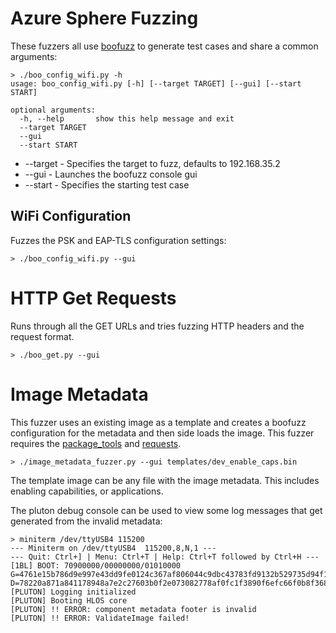 # Azure Sphere Fuzzing

These fuzzers all use [boofuzz](https://github.com/jtpereyda/boofuzz) to generate test cases and share a common arguments:

```
> ./boo_config_wifi.py -h
usage: boo_config_wifi.py [-h] [--target TARGET] [--gui] [--start START]

optional arguments:
  -h, --help       show this help message and exit
  --target TARGET
  --gui
  --start START
```

* --target - Specifies the target to fuzz, defaults to 192.168.35.2
* --gui - Launches the boofuzz console gui
* --start - Specifies the starting test case

## WiFi Configuration

Fuzzes the PSK and EAP-TLS configuration settings:

```
> ./boo_config_wifi.py --gui
```

# HTTP Get Requests

Runs through all the GET URLs and tries fuzzing HTTP headers and the request format.

```
> ./boo_get.py --gui
```

# Image Metadata

This fuzzer uses an existing image as a template and creates a boofuzz configuration for the metadata and then side loads the image. This fuzzer requires the [package_tools](https://github.com/anvilventures/azure-sphere-re/tree/main/tools/package_tools) and [requests](https://github.com/psf/requests).

```
> ./image_metadata_fuzzer.py --gui templates/dev_enable_caps.bin
```

The template image can be any file with the image metadata. This includes enabling capabilities, or applications.

The pluton debug console can be used to view some log messages that get generated from the invalid metadata:

```
> miniterm /dev/ttyUSB4 115200
--- Miniterm on /dev/ttyUSB4  115200,8,N,1 ---
--- Quit: Ctrl+] | Menu: Ctrl+T | Help: Ctrl+T followed by Ctrl+H ---
[1BL] BOOT: 70900000/00000000/01010000
G=4761e15b786d9e997e43dd9fe0124c367af806044c9dbc43783fd9132b529735d94f17509e6749db8c6f61414a2ba47cc6066efde63d91cd556583f170fe178f
D=78220a871a841178948a7e2c27603b0f2e073082778af0fc1f3890f6efc66f0b8f368520c0cfaf5831a7d6873fbb3ed10a00b299ca4a7a5b5410e30bcfb8a0d9,N=21ab2a8b38bc7f77c688887e35d448a30d579160c57e6bf65e54854ecfe0bd12
[PLUTON] Logging initialized
[PLUTON] Booting HLOS core
[PLUTON] !! ERROR: component metadata footer is invalid
[PLUTON] !! ERROR: ValidateImage failed!
```

